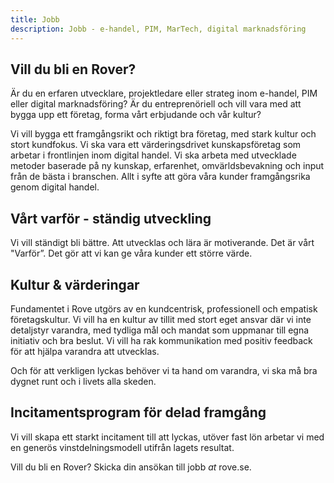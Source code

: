 ```yaml
---
title: Jobb
description: Jobb - e-handel, PIM, MarTech, digital marknadsföring
---
```


## Vill du bli en Rover?

Är du en erfaren utvecklare, projektledare eller strateg inom e-handel, PIM eller digital marknadsföring? Är du entreprenöriell och vill vara med att bygga upp ett företag, forma vårt erbjudande och vår kultur?

​Vi vill bygga ett framgångsrikt och riktigt bra företag, med stark kultur och stort kundfokus. Vi ska vara ett värderingsdrivet kunskapsföretag som arbetar i frontlinjen inom digital handel. Vi ska arbeta med utvecklade metoder baserade på ny kunskap, erfarenhet, omvärldsbevakning och input från de bästa i branschen. Allt i syfte att göra våra kunder framgångsrika genom digital handel.

## Vårt varför - ständig utveckling

Vi vill ständigt bli bättre. Att utvecklas och lära är motiverande. Det är vårt "Varför”. Det gör att vi kan ge våra kunder ett större värde.

## Kultur & värderingar

Fundamentet i Rove utgörs av en kundcentrisk, professionell och empatisk företagskultur. Vi vill ha en kultur av tillit med stort eget ansvar där vi inte detaljstyr varandra, med tydliga mål och mandat som uppmanar till egna initiativ och bra beslut. Vi vill ha rak kommunikation med positiv feedback för att hjälpa varandra att utvecklas.

Och för att verkligen lyckas behöver vi ta hand om varandra, vi ska må bra dygnet runt och i livets alla skeden.

## Incitamentsprogram för delad framgång

Vi vill skapa ett starkt incitament till att lyckas, utöver fast lön arbetar vi med en generös vinstdelningsmodell utifrån lagets resultat.

Vill du bli en Rover? Skicka din ansökan till jobb _at_ rove.se.
